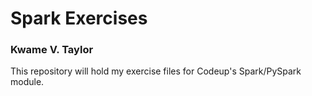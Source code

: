 # Spark Exercises
### Kwame V. Taylor

This repository will hold my exercise files for Codeup's Spark/PySpark module.
